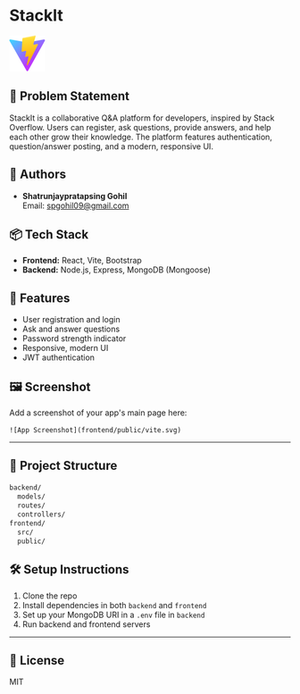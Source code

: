 # StackIt

![StackIt Screenshot](frontend/public/vite.svg)

## 📝 Problem Statement
StackIt is a collaborative Q&A platform for developers, inspired by Stack Overflow. Users can register, ask questions, provide answers, and help each other grow their knowledge. The platform features authentication, question/answer posting, and a modern, responsive UI.

## 👥 Authors
- **Shatrunjaypratapsing Gohil**  
  Email: spgohil09@gmail.com

## 📦 Tech Stack
- **Frontend:** React, Vite, Bootstrap
- **Backend:** Node.js, Express, MongoDB (Mongoose)

## 🚀 Features
- User registration and login
- Ask and answer questions
- Password strength indicator
- Responsive, modern UI
- JWT authentication



## 🖼️ Screenshot
Add a screenshot of your app's main page here:

```
![App Screenshot](frontend/public/vite.svg)
```

---

## 📂 Project Structure
```
backend/
  models/
  routes/
  controllers/
frontend/
  src/
  public/
```

## 🛠️ Setup Instructions
1. Clone the repo
2. Install dependencies in both `backend` and `frontend`
3. Set up your MongoDB URI in a `.env` file in `backend`
4. Run backend and frontend servers

---

## 📄 License
MIT
